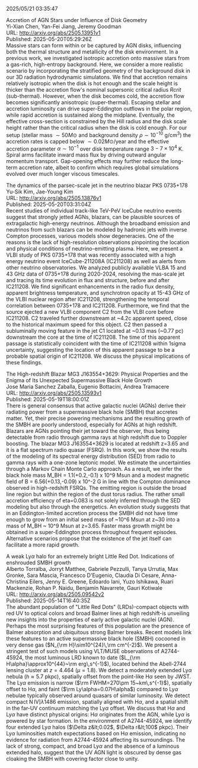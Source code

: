 2025/05/21 03:35:47  

Accretion of AGN Stars under Influence of Disk Geometry  
Yi-Xian Chen, Yan-Fei Jiang, Jeremy Goodman  
URL: http://arxiv.org/abs/2505.13951v1  
Published: 2025-05-20T05:29:26Z  
  Massive stars can form within or be captured by AGN disks, influencing both the thermal structure and metallicity of the disk environment. In a previous work, we investigated isotropic accretion onto massive stars from a gas-rich, high-entropy background. Here, we consider a more realistic scenario by incorporating the stratified geometry of the background disk in our 3D radiation hydrodynamic simulatons. We find that accretion remains relatively isotropic when the disk is hot enough and the scale height is thicker than the accretion flow's nominal supersonic critical radius $R{crit}$ (sub-thermal). However, when the disk becomes cold, the accretion flow becomes significantly anisotropic (super-thermal). Escaping stellar and accretion luminosity can drive super-Eddington outflows in the polar region, while rapid accretion is sustained along the midplane. Eventually, the effective cross-section is constrained by the Hill radius and the disk scale height rather than the critical radius when the disk is cold enough. For our setup (stellar mass $\sim 50 M\odot$ and background density $\rho\sim 10^{-10}$ g/cm$^3$) the accretion rates is capped below $\sim 0.02M\odot$/year and the effective accretion parameter $\alpha\sim 10^{-1}$ over disk temperature range $3 - 7 \times 10^4$ K. Spiral arms facilitate inward mass flux by driving outward angular momentum transport. Gap-opening effects may further reduce the long-term accretion rate, albeit to confirm which requires global simulations evolved over much longer viscous timescales.   

The dynamics of the parsec-scale jet in the neutrino blazar PKS 0735+178  
Yu-Sik Kim, Jae-Young Kim  
URL: http://arxiv.org/abs/2505.13876v1  
Published: 2025-05-20T03:31:04Z  
  Recent studies of individual track-like TeV-PeV IceCube neutrino events suggest that strongly jetted AGNs, blazars, can be plausible sources of extragalactic high-energy neutrinos. Although the broadband emission and neutrinos from such blazars can be modeled by hadronic jets with inverse Compton processes, various models show degeneracies. One of the reasons is the lack of high-resolution observations pinpointing the location and physical conditions of neutrino-emitting plasma. Here, we present a VLBI study of PKS 0735+178 that was recently associated with a high energy neutrino event IceCube-211208A (IC211208) as well as alerts from other neutrino observatories. We analyzed publicly available VLBA 15 and 43 GHz data of 0735+178 during 2020-2024, resolving the mas-scale jet and tracing its time evolution in flux and structure, before and after IC211208. We find significant enhancements in the radio flux density, apparent brightness temperature, and synchrotron opacity at 15-43 GHz of the VLBI nuclear region after IC211208, strengthening the temporal correlation between 0735+178 and IC211208. Furthermore, we find that the source ejected a new VLBI component C2 from the VLBI core before IC211208. C2 traveled further downstream at ~4.2c apparent speed, close to the historical maximum speed for this object. C2 then passed a subluminally moving feature in the jet C1 located at ~0.13 mas (~0.77 pc) downstream the core at the time of IC211208. The time of this apparent passage is statistically coincident with the time of IC211208 within 1sigma uncertainty, suggesting the location of this apparent passage to be a probable spatial origin of IC211208. We discuss the physical implications of these findings.   

The High-redshift Blazar MG3 J163554+3629: Physical Properties and the
  Enigma of Its Unexpected Supermassive Black Hole Growth  
Jose Maria Sanchez Zaballa, Eugenio Bottacini, Andrea Tramacere  
URL: http://arxiv.org/abs/2505.13593v1  
Published: 2025-05-19T18:00:01Z  
  There is general consensus that active galactic nuclei (AGNs) derive their radiating power from a supermassive black hole (SMBH) that accretes matter. Yet, their precise powering mechanisms and the resulting growth of the SMBH are poorly understood, especially for AGNs at high redshift. Blazars are AGNs pointing their jet toward the observer, thus being detectable from radio through gamma rays at high redshift due to Doppler boosting. The blazar MG3 J163554+3629 is located at redshift z=3.65 and it is a flat spectrum radio quasar (FSRQ). In this work, we show the results of the modeling of its spectral energy distribution (SED) from radio to gamma rays with a one-zone leptonic model. We estimate the uncertainties through a Markov Chain Monte Carlo approach. As a result, we infer the black hole mass M_BH = 1.1(+0.2,-0.1) x 10^9 Msun and a modest magnetic field of B = 6.56(+0.13,-0.09) x 10^-2 G in line with the Compton dominance observed in high-redshift FSRQs. The emitting region is outside the broad line region but within the region of the dust torus radius. The rather small accretion efficiency of eta=0.083 is not solely inferred through the SED modeling but also through the energetics. An evolution study suggests that in an Eddington-limited accretion process the SMBH did not have time enough to grow from an initial seed mass of ~10^6 Msun at z~30 into a mass of M_BH ~ 10^9 Msun at z=3.65. Faster mass growth might be obtained in a super-Eddington process throughout frequent episodes. Alternative scenarios propose that the existence of the jet itself can facilitate a more rapid growth.   

A weak Ly$α$ halo for an extremely bright Little Red Dot.
  Indications of enshrouded SMBH growth  
Alberto Torralba, Jorryt Matthee, Gabriele Pezzulli, Tanya Urrutia, Max Gronke, Sara Mascia, Francesco D'Eugenio, Claudia Di Cesare, Anna-Christina Eilers, Jenny E. Greene, Edoardo Iani, Yuzo Ishikawa, Ruari Mackenzie, Rohan P. Naidu, Benjamín Navarrete, Gauri Kotiwale  
URL: http://arxiv.org/abs/2505.09542v2  
Published: 2025-05-14T16:40:35Z  
  The abundant population of "Little Red Dots" (LRDs)-compact objects with red UV to optical colors and broad Balmer lines at high redshift-is unveiling new insights into the properties of early active galactic nuclei (AGN). Perhaps the most surprising features of this population are the presence of Balmer absorption and ubiquitous strong Balmer breaks. Recent models link these features to an active supermassive black hole (SMBH) cocooned in very dense gas ($N_{\rm H}\sim10^{24}\,\rm cm^{-2}$). We present a stringent test of such models using VLT/MUSE observations of A2744-45924, the most luminous LRD known to date ($L_{\rm H\alpha}\approx10^{44}~\rm erg\,s^{-1}$), located behind the Abell-2744 lensing cluster at $z=4.464$ ($\mu=1.8$). We detect a moderately extended Ly$\alpha$ nebula ($h\approx5.7$ pkpc), spatially offset from the point-like H$\alpha$ seen by JWST. The Ly$\alpha$ emission is narrow ($\rm FWHM=270\pm 15~km\,s^{-1}$), spatially offset to H$\alpha$, and faint ($\rm Ly\alpha=0.07H\alpha$) compared to Ly$\alpha$ nebulae typically observed around quasars of similar luminosity. We detect compact N$\,$IV]$\lambda$1486 emission, spatially aligned with H$\alpha$, and a spatial shift in the far-UV continuum matching the Ly$\alpha$ offset. We discuss that H$\alpha$ and Ly$\alpha$ have distinct physical origins: H$\alpha$ originates from the AGN, while Ly$\alpha$ is powered by star formation. In the environment of A2744-45924, we identify four extended Ly$\alpha$ halos ($\Delta z&lt;0.02$, $\Delta r&lt;100$ pkpc). Their Ly$\alpha$ luminosities match expectations based on H$\alpha$ emission, indicating no evidence for radiation from A2744-45924 affecting its surroundings. The lack of strong, compact, and broad Ly$\alpha$ and the absence of a luminous extended halo, suggest that the UV AGN light is obscured by dense gas cloaking the SMBH with covering factor close to unity.   

